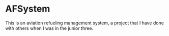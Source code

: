 # AFSystem
This is an aviation refueling management system, a project that I have done with others when I was in the junior three.
